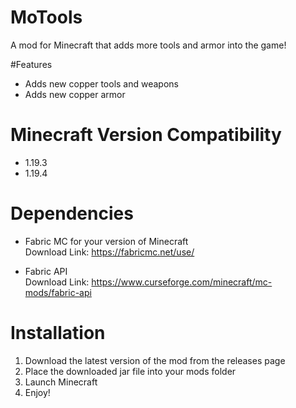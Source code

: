 # MoTools

A mod for Minecraft that adds more tools and armor into the game!

#Features
- Adds new copper tools and weapons
- Adds new copper armor

# Minecraft Version Compatibility

- 1.19.3
- 1.19.4

# Dependencies
- Fabric MC for your version of Minecraft\
Download Link: https://fabricmc.net/use/

- Fabric API\
Download Link: https://www.curseforge.com/minecraft/mc-mods/fabric-api

# Installation
1. Download the latest version of the mod from the releases page
2. Place the downloaded jar file into your mods folder
3. Launch Minecraft
4. Enjoy!
